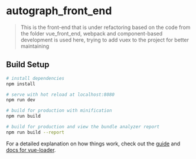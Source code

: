 # autograph_front_end

> This is the front-end that is under refactoring based on the code from the folder vue_front_end, webpack and component-based development is used here, trying to add vuex to the project for better maintaining

## Build Setup

``` bash
# install dependencies
npm install

# serve with hot reload at localhost:8080
npm run dev

# build for production with minification
npm run build

# build for production and view the bundle analyzer report
npm run build --report
```

For a detailed explanation on how things work, check out the [guide](http://vuejs-templates.github.io/webpack/) and [docs for vue-loader](http://vuejs.github.io/vue-loader).
